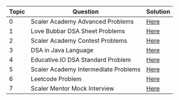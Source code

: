| Topic | Question | Solution |
| ----- | -------- | -------- |
|0|Scaler Academy Advanced Problems |[Here](https://github.com/SandeepSinghGaur/Scaler-Leetcode/tree/EasyProblem/Scaler/Advanced)|
|1|Love Bubbar DSA Sheet Problems|[Here](https://github.com/SandeepSinghGaur/Scaler-Leetcode/tree/EasyProblem/Scaler/BabbarDsaSheet/Array)|
|2|Scaler Academy Contest Problems|[Here](https://github.com/SandeepSinghGaur/Scaler-Leetcode/tree/EasyProblem/Scaler/Contest/Contest9)|
|3|DSA in Java Language|[Here](https://github.com/SandeepSinghGaur/Scaler-Leetcode/tree/EasyProblem/Scaler/DSA_IN_JAVA)|
|4|Educative.IO DSA Standard Problem|[Here](https://github.com/SandeepSinghGaur/Scaler-Leetcode/tree/EasyProblem/Scaler/Educative-Patterns-for-Coding-Questions/Sliding-Window)|
|5|Scaler Academy Intermediate Problems|[Here](https://github.com/SandeepSinghGaur/Scaler-Leetcode/tree/EasyProblem/Scaler/Intermediate)|
|6|Leetcode Problem|[Here](https://github.com/SandeepSinghGaur/Scaler-Leetcode/tree/EasyProblem/Scaler/Leetcode/TwoPointer)|
|7|Scaler Mentor Mock Interview|[Here](https://github.com/SandeepSinghGaur/Scaler-Leetcode/tree/EasyProblem/Scaler/Mock-Interview)|

